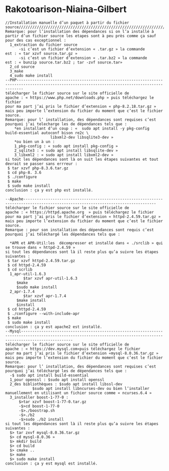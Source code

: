 # Rakotoarison-Niaina-Gilbert
    //Installation manuelle d’un paquet à partir du fichier source/////////////////////////////////////////////////////////////////////
    Remarque: pour l’installation des dépendances si on l’a installé à partir d’un fichier source les etapes sont à peu près comme ça sauf pour des cas exceptionnel :
	  1_extraction du fichier source
		  -si c’est un fichier d’extension « .tar.gz » la commande est : « tar xzvf source.tar.gz »
		  -si c’est un fichier d’extension « .tar.bz2 » la commande est : « bunzip source.tar.bz2 ; tar -zvf source.tar» 
	  2_cd source
	  3_make
	  4_sudo make install
    --PHP-----------------------------------------------------------------------------------------------------------------------------------------------
    télécharger le fichier source sur le site officielle de apache : « https://www.php.net/downloads.php » puis téléchargez le fichier
    pour ma part j’ai pris le fichier d’extension « php-8.2.18.tar.gz » mais peu importe l’extension du fichier du moment que c’est le fichier source. 
    Remarque: pour l’ installation, des dépendances sont requises c’est pourquoi j’ai telecharge les de dépendances tels que :
	    *en installant d’un coup : «  sudo apt install -y pkg-config build-essential autoconf bison re2c \
                        libxml2-dev libsqlite3-dev »
	    *ou bien un à un :
		1_pkg-config : « sudo apt install pkg-config » 
		2_sqlite3 : « sudo apt install libsqlite-dev »
		3_libxml2 : « sudo apt install libxml2-dev »
    si tout les dépendances sont là on suit les étapes suivantes et tout devrait se passer sans errreur :
     $ tar xzvf php-8.3.6.tar.gz      		
     $ cd php-8. 3.6				
     $ ./configure
     $ make
     $ sudo make install
    conclusion : ça y est php est installé.

    --Apache---------------------------------------------------------------------------------------------------------------------------------
    télécharger le fichier source sur le site officielle de apache : « https://httpd.apache.org  » puis téléchargez le fichier
    pour ma part j’ai pris le fichier d’extension « httpd-2.4.59.tar.gz » mais peu importe l’extension du fichier du moment que c’est le fichier source. 
    Remarque : pour son installation des dépendances sont requis c’est pourquoi j’ai téléchargé les dépendances tels que :
	
	  *APR et APR-Util:les  décompresser et installé dans « ./srclib » qui se trouve dans « httpd-2.4.59 »
    si tout les dépendances sont là il reste plus qu’a suivre les étapes suivantes :	 	
     $ tar xzvf httpd-2.4.59.tar.gz      		
     $ cd httpd-2.4.59				
     $ cd scrlib
	  1_apr-util-1.6.3 
     		$tar xzvf apr-util-1.6.3
		 $make
		 $sudo make install
	  2_apr-1.7.4
     		$tar xzvf apr-1.7.4
		 $make install
		 $install		
     $ cd httpd-2.4.59	
     $ ./configure --with-include-apr
     $ make
     $ sudo make install
    conclusion : ça y est apache2 est installé.
    --Mysql-------------------------------------------------------------------------------------------------------------------------------------------------------------------
    télécharger le fichier source sur le site officielle de apache : « https://dev.mysql.com»puis téléchargez le fichier
    pour ma part j’ai pris le fichier d’extension «mysql-8.0.36.tar.gz » mais peu importe l’extension du fichier du moment que c’est le fichier source.
    Remarque: pour l’ installation, des dépendances sont requises c’est pourquoi j’ai téléchargé les de dépendances tels que : 
	  -$ sudo apt install build-essential
	  1_pour openssl : $sudo apt install openssl
	  2_des bibliothèques : $sudo apt install libssl-dev
				$sudo apt install libncurses-dev ou bien l’installer manuellement en utilisant un fichier source comme « ncurses.6.4 »
	  3_installer boost-1-77-0 :
		  $>tar xzvf boost-1-77-0.tar.gz
		  -$>cd boost-1-77-0
		  -$>./boostrap.sh
		  -$>./b2
		  -$>sudo ./b2 install
    si tout les dépendances sont là il reste plus qu’a suivre les étapes suivantes :
      $> tar zxvf mysql-8.0.36.tar.gz
      $> cd mysql-8.0.36 »
      $> mkdir build
      $> cd build
      $> cmake ..
      $> make
      $> sudo make install
    conclusion : ça y est mysql est installé.
